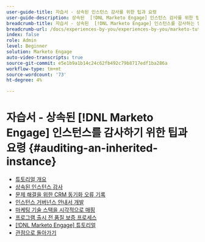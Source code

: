 ```yaml
---
user-guide-title: 자습서 - 상속된 인스턴스 감사를 위한 팁과 요령
user-guide-description: 상속된  [!DNL Marketo Engage] 인스턴스 감사를 위한 팁과 요령
breadcrumb-title: 자습서 - 상속된  [!DNL Marketo Engage] 인스턴스를 감사하는 팁과 요령
breadcrumb-url: /docs/experiences-by-you/experiences-by-you/marketo-tutorial-inherited-instance/overview.html
index: false
role: Admin
level: Beginner
solution: Marketo Engage
auto-video-transcripts: true
source-git-commit: e5e1b9a1b14c24c62fb492c79b8717edf1ba286a
workflow-type: tm+mt
source-wordcount: '73'
ht-degree: 4%

---
```



# 자습서 - 상속된 [!DNL Marketo Engage] 인스턴스를 감사하기 위한 팁과 요령 {#auditing-an-inherited-instance}

+ [튜토리얼 개요](/help/marketo-tutorial-inherited-instance/overview.md)
+ [상속된 인스턴스 감사](/help/marketo-tutorial-inherited-instance/audit-an-inherted-instance.md)
+ [문제 해결을 위한 CRM 동기화 오류 기록](/help/marketo-tutorial-inherited-instance/log-crm-sync-errors-for-easy-troubleshooting.md)
+ [인스턴스 거버넌스 안내서 개발](/help/marketo-tutorial-inherited-instance/develop-an-instance-governance-guide.md)
+ [마케팅 기술 스택을 시각적으로 매핑](/help/marketo-tutorial-inherited-instance/create-a-visual-data-flow-diagram.md)
+ [프로그램 출시 전 품질 보증 프로세스](/help/marketo-tutorial-inherited-instance/essential-program-pre-launch-qa.md)
+ [[!DNL Marketo Engage] 튜토리얼](https://experienceleague.adobe.com/docs/marketo-learn/tutorials/overview.html?lang=ko-kr)
+ [관점으로 돌아가기](https://experienceleague.adobe.com/ko/perspectives#f-el_product=Marketo%20Engage&amp;aq=((%40el_contenttype%20NOT%20%22Community%7CUser%22)%20AND%20(%40el_contenttype%3D%22perspective%22)))